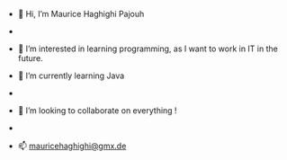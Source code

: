 - 👋 Hi, I’m Maurice Haghighi Pajouh
- 
- 👀 I’m interested in learning programming, as I want to work in IT in the future.

- 🌱 I’m currently learning Java
- 
- 💞️ I’m looking to collaborate on everything !
- 
- 📫 mauricehaghighi@gmx.de

